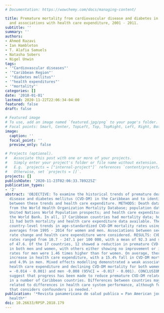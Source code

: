 ```yaml
---
# Documentation: https://wowchemy.com/docs/managing-content/

title: Premature mortality from cardiovascular disease and diabetes in the Caribbean
  and associations with health care expenditure, 2001 - 2011.
subtitle: ''
summary: ''
authors:
- Ahmed Razavi
- Ian Hambleton
- T. Alafia Samuels
- Natasha Sobers
- Nigel Unwin
tags:
- '"Cardiovascular diseases"'
- '"Caribbean Region"'
- '"diabetes mellitus"'
- '"health expenditures"'
- '"mortality"'
categories: []
date: '2018-01-01'
lastmod: 2020-11-22T22:06:34-04:00
featured: false
draft: false

# Featured image
# To use, add an image named `featured.jpg/png` to your page's folder.
# Focal points: Smart, Center, TopLeft, Top, TopRight, Left, Right, BottomLeft, Bottom, BottomRight.
image:
  caption: ''
  focal_point: ''
  preview_only: false

# Projects (optional).
#   Associate this post with one or more of your projects.
#   Simply enter your project's folder or file name without extension.
#   E.g. `projects = ["internal-project"]` references `content/project/deep-learning/index.md`.
#   Otherwise, set `projects = []`.
projects: []
publishDate: '2020-11-23T02:06:33.789225Z'
publication_types:
- '2'
abstract: 'OBJECTIVE: To examine the historical trends of premature death due to cardiovascular
  disease and diabetes mellitus (CVD-DM) in the Caribbean and to identify any associations
  between these trends and health care expenditure. METHODS: Death data were obtained
  from the World Health Organization Mortality Database; population data, from the
  United Nations World Population prospects; and health care expenditure data, from
  the World Bank. In all, 17 Caribbean countries had mortality data; however, only
  11 had both mortality and health care expenditure data available. The analyses explored
  country-level trends in age-standardized CVD-DM mortality rates using 3-year moving
  averages from 1995 - 2014 for women and men. Associations between secular mortality
  rate change and health care expenditure were considered. RESULTS: CVD-DM mortality
  rates ranged from 10.7 - 247.1 per 100 000, with a mean of 92.3 and standard deviation
  of 47.6. Of the 17 countries, 12 showed a reduction in premature CVD-DM mortality
  in both men and women, with others either showing no improvement or increases. Mortality
  rates for men were 1.46 times higher than for women. On average, there was a 68%
  increase in health care expenditure, with a 15.4% fall in CVD-DM mortality in women
  and 4.9% in men. Mixed effects modelling demonstrated a weak association between
  health care expenditure and declining CVD-DM mortality for both women -0.006 (95%CI
  = -0.014 - 0.001) and men -0.008 (95%CI = -0.017 - 0.001). CONCLUSIONS: Findings
  suggest that progress has been made to reduce premature CVD-DM related mortality
  in a number of Caribbean countries. Differences between countries may be partly
  related to differences in health care system performance, although further research
  that considers confounders is needed.'
publication: '*Revista panamericana de salud publica = Pan American journal of public
  health*'
doi: 10.26633/RPSP.2018.179
---
```

